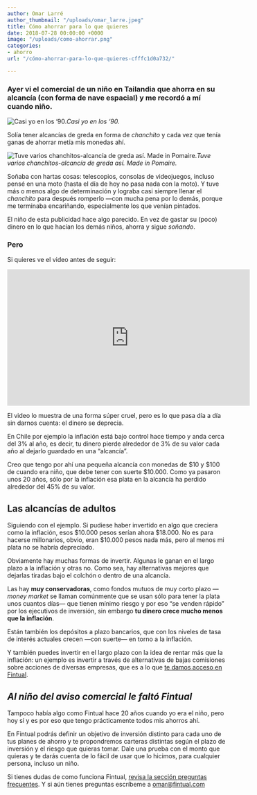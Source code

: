 ```yaml
---
author: Omar Larré
author_thumbnail: "/uploads/omar_larre.jpeg"
title: Cómo ahorrar para lo que quieres
date: 2018-07-28 00:00:00 +0000
image: "/uploads/como-ahorrar.png"
categories:
- ahorro
url: "/cómo-ahorrar-para-lo-que-quieres-cfffc1d0a732/"

---
```

### Ayer vi el comercial de un niño en Tailandia que ahorra en su alcancía (con forma de nave espacial) y me recordó a mí cuando niño.

![Casi yo en los ‘90.](/uploads/cómo-ahorrar-6791.png)_Casi yo en los ‘90._

Solía tener alcancías de greda en forma de _chanchito_ y cada vez que tenía ganas de ahorrar metía mis monedas ahí.

![Tuve varios chanchitos-alcancía de greda así. Made in Pomaire.](/uploads/cómo-ahorrar-8768.jpg)_Tuve varios chanchitos-alcancía de greda así. Made in Pomaire._

Soñaba con hartas cosas: telescopios, consolas de videojuegos, incluso pensé en una moto (hasta el día de hoy no pasa nada con la moto). Y tuve más o menos algo de determinación y lograba casi siempre llenar el _chanchito_ para después romperlo —con mucha pena por lo demás, porque me terminaba encariñando, especialmente los que venían pintados.

El niño de esta publicidad hace algo parecido. En vez de gastar su (poco) dinero en lo que hacían los demás niños, ahorra y sigue _soñando_.

### Pero

Si quieres ve el video antes de seguir:
 
<div style="text-align: center;">
<iframe width="560" height="315" src="https://www.youtube.com/embed/a2lv_Xl1e4U" frameborder="0" allow="accelerometer; autoplay; encrypted-media; gyroscope; picture-in-picture" allowfullscreen></iframe>
</div>

El video lo muestra de una forma súper cruel, pero es lo que pasa día a día sin darnos cuenta: el dinero se deprecia.

En Chile por ejemplo la inflación está bajo control hace tiempo y anda cerca del 3% al año, es decir, tu dinero pierde alrededor de 3% de su valor cada año al dejarlo guardado en una “alcancía”.

Creo que tengo por ahí una pequeña alcancía con monedas de $10 y $100 de cuando era niño, que debe tener con suerte $10.000. Como ya pasaron unos 20 años, sólo por la inflación esa plata en la alcancía ha perdido alrededor del 45% de su valor.

## Las alcancías de adultos

Siguiendo con el ejemplo. Si pudiese haber invertido en algo que creciera como la inflación, esos $10.000 pesos serían ahora $18.000. No es para hacerse millonarios, obvio, eran $10.000 pesos nada más, pero al menos mi plata no se habría depreciado.

Obviamente hay muchas formas de invertir. Algunas le ganan en el largo plazo a la inflación y otras no. Como sea, hay alternativas mejores que dejarlas tiradas bajo el colchón o dentro de una alcancía.

Las hay **muy conservadoras**, como fondos mutuos de muy corto plazo —_money market_ se llaman comúnmente que se usan sólo para tener la plata unos cuantos días— que tienen mínimo riesgo y por eso “se venden rápido” por los ejecutivos de inversión, sin embargo **tu dinero crece mucho menos que la inflación**.

Están también los depósitos a plazo bancarios, que con los niveles de tasa de interés actuales crecen —con suerte— en torno a la inflación.

Y también puedes invertir en el largo plazo con la idea de rentar más que la inflación: un ejemplo es invertir a través de alternativas de bajas comisiones sobre acciones de diversas empresas, que es a lo que [te damos acceso en Fintual](https://fintual.cl/).

## _Al niño del aviso comercial le faltó Fintual_

Tampoco había algo como Fintual hace 20 años cuando yo era el niño, pero hoy sí y es por eso que tengo prácticamente todos mis ahorros ahí.

En Fintual podrás definir un objetivo de inversión distinto para cada uno de tus planes de ahorro y te propondremos carteras distintas según el plazo de inversión y el riesgo que quieras tomar. Dale una prueba con el monto que quieras y te darás cuenta de lo fácil de usar que lo hicimos, para cualquier persona, incluso un niño.

Si tienes dudas de como funciona Fintual, [revisa la sección preguntas frecuentes](https://fintual.cl/preguntas-frecuentes). Y si aún tienes preguntas escríbeme a omar@fintual.com